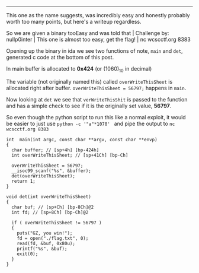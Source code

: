 ---

This one as the name suggests, was incredibly easy and honestly probably worth too many points, but here's a writeup regardless.


So we are given a binary tooEasy and was told that 
| Challenge by: nullp0inter
| This one is almost too easy, get the flag!
| nc wcscctf.org 8383

Opening up the binary in ida we see two functions of note, `main` and `det`, generated c code at the bottom of this post.

In main buffer is allocated to **0x424** (or (1060)<sub>10</sub> in decimal)

The variable (not originally named this) called `overWriteThisSheet` is allocated right after buffer. 
`overWriteThisSheet = 56797;` happens in `main`. 

Now looking at `det` we see that `verWriteThisShit` is passed to the function and has a simple check to see if it is the originally set value, **56797**. 

So even though the python script to run this like a normal exploit, it would be easier to just use `python -c '"a"*1070' ` and pipe the output to `nc wcscctf.org 8383`

```language-c
int  main(int argc, const char **argv, const char **envp)
{
  char buffer; // [sp+4h] [bp-424h]
  int overWriteThisSheet; // [sp+41Ch] [bp-Ch]

  overWriteThisSheet = 56797;
  __isoc99_scanf("%s", &buffer);
  det(overWriteThisSheet);
  return 1;
}
```

```language-c
void det(int overWriteThisSheet)
{
  char buf; // [sp+Ch] [bp-8Ch]@2
  int fd; // [sp+8Ch] [bp-Ch]@2

  if ( overWriteThisSheet != 56797 )
  {
    puts("GZ, you win!");
    fd = open("./flag.txt", 0);
    read(fd, &buf, 0x80u);
    printf("%s", &buf);
    exit(0);
  }
}
```
